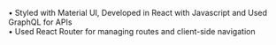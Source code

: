• Styled with Material UI, Developed in React with Javascript and Used GraphQL for APIs<br />
• Used React Router for managing routes and client-side navigation
